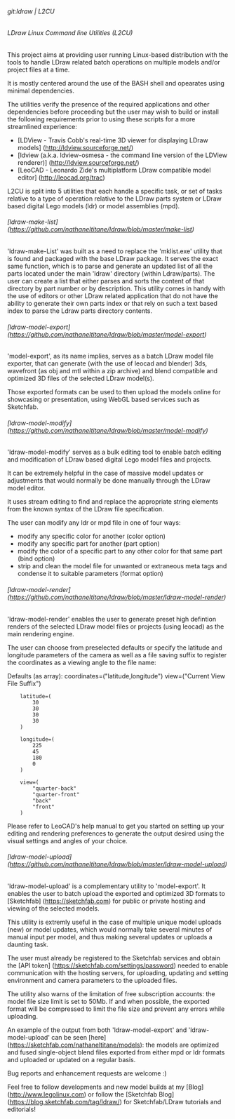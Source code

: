 ###### git:ldraw | L2CU
###### LDraw Linux Command line Utilities (L2CU)

This project aims at providing user running Linux-based distribution with the tools to handle LDraw related batch operations on multiple models and/or project files at a time.

It is mostly centered around the use of the BASH shell and opearates using minimal dependencies.

The utilities verify the presence of the required applications and other dependencies before proceeding but the user may wish to build or install the following requirements prior to using these scripts for a more streamlined experience:

- [LDView - Travis Cobb's real-time 3D viewer for displaying LDraw models] (http://ldview.sourceforge.net/)
- [ldview (a.k.a. ldview-osmesa - the command line version of the LDView renderer)] (http://ldview.sourceforge.net/)
- [LeoCAD - Leonardo Zide's multiplatform LDraw compatible model editor] (http://leocad.org/trac)

L2CU is split into 5 utilities that each handle a specific task, or set of tasks relative to a type of operation relative to the LDraw parts system or LDraw based digital Lego models (ldr) or model assemblies (mpd).

###### [ldraw-make-list] (https://github.com/nathaneltitane/ldraw/blob/master/make-list)

'ldraw-make-List' was built as a need to replace the 'mklist.exe' utility that is found and packaged with the base LDraw package.
It serves the exact same function, which is to parse and generate an updated list of all the parts located under the main 'ldraw' directory (within Ldraw/parts).
The user can create a list that either parses and sorts the content of that directory by part number or by description.
This utility comes in handy with the use of editors or other LDraw related application that do not have the ability to generate their own parts index or that rely on such a text based index to parse the Ldraw parts directory contents.

###### [ldraw-model-export] (https://github.com/nathaneltitane/ldraw/blob/master/model-export)

'model-export', as its name implies, serves as a batch LDraw model file exporter, that can generate (with the use of leocad and blender) 3ds, wavefront (as obj and mtl within a zip archive) and blend compatible and optimized 3D files of the selected LDraw model(s).

Those exported formats can be used to then upload the models online for showcasing or presentation, using WebGL based services such as Sketchfab.

###### [ldraw-model-modify] (https://github.com/nathaneltitane/ldraw/blob/master/model-modify)

'ldraw-model-modify' serves as a bulk editing tool to enable batch editing and modification of LDraw based digital Lego model files and projects.

It can be extremely helpful in the case of massive model updates or adjustments that would normally be done manually through the LDraw model editor.

It uses stream editing to find and replace the appropriate string elements from the known syntax of the LDraw file specification.

The user can modify any ldr or mpd file in one of four ways:
- modify any specific color for another (color option)
- modify any specific part for another (part option)
- modify the color of a specific part to any other color for that same part (bind option)
- strip and clean the model file for unwanted or extraneous meta tags and condense it to suitable parameters (format option)

###### [ldraw-model-render] (https://github.com/nathaneltitane/ldraw/blob/master/ldraw-model-render)

'ldraw-model-render' enables the user to generate preset high defintion renders of the selected LDraw model files or projects (using leocad) as the main rendering engine.

The user can choose from preselected defaults or specify the latitude and longitude parameters of the camera as well as a file saving suffix to register the coordinates as a viewing angle to the file name:

Defaults (as array): coordinates=("latitude,longitude") view=("Current View File Suffix")

		latitude=(
			30
			30
			30
			30
		)

		longitude=(
			225
			45
			180
			0
		)

		view=(
			"quarter-back"
			"quarter-front"
			"back"
			"front"
		)

Please refer to LeoCAD's help manual to get you started on setting up your editing and rendering preferences to generate the output desired using the visual settings and angles of your choice.

###### [ldraw-model-upload] (https://github.com/nathaneltitane/ldraw/blob/master/ldraw-model-upload)

'ldraw-model-upload' is a complementary utility to 'model-export'. It enables the user to batch upload the exported and optimized 3D formats to [Sketchfab] (https://sketchfab.com) for public or private hosting and viewing of the selected models.

This utility is extremly useful in the case of multiple unique model uploads (new) or model updates, which would normally take several minutes of manual input per model, and thus making several updates or uploads a daunting task.

The user must already be registered to the Sketchfab services and obtain the [API token] (https://sketchfab.com/settings/password) needed to enable communication with the hosting servers, for uploading, updating and setting environment and camera parameters to the uploaded files.

The utility also warns of the limitation of free subscription accounts: the model file size limit is set to 50Mb. If and when possible, the exported format will be compressed to limit the file size and prevent any errors while uploading.

An example of the output from both 'ldraw-model-export' and 'ldraw-model-upload' can be seen [here] (https://sketchfab.com/nathaneltitane/models): the models are optimized and fused single-object blend files exported from either mpd or ldr formats and uploaded or updated on a regular basis.

Bug reports and enhancement requests are welcome :)

Feel free to follow developments and new model builds at my [Blog] (http://www.legolinux.com) or follow the [Sketchfab Blog] (https://blog.sketchfab.com/tag/ldraw/) for Sketchfab/LDraw tutorials and editorials!
